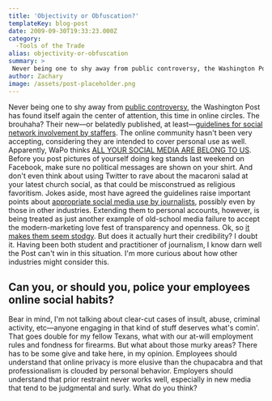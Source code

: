 ```yaml
---
title: 'Objectivity or Obfuscation?'
templateKey: blog-post
date: 2009-09-30T19:33:23.000Z
category: 
  -Tools of the Trade
alias: objectivity-or-obfuscation
summary: > 
 Never being one to shy away from public controversy, the Washington Post has found itself again the center of attention, this time in online circles. The brouhaha? Their new—or belatedly published, at least—guidelines for social network involvement by staffers. The online community hasn't been very accepting, considering they are intended to cover personal use as well.
author: Zachary
image: /assets/post-placeholder.png
---
```


Never being one to shy away from [public controversy](http://www.washingtonpost.com/wp-srv/politics/special/watergate/), the Washington Post has found itself again the center of attention, this time in online circles. The brouhaha? Their new—or belatedly published, at least—[guidelines for social network involvement by staffers](http://paidcontent.org/article/419-wapos-social-media-guidelines-paint-staff-into-virtual-corner/). The online community hasn't been very accepting, considering they are intended to cover personal use as well. Apparently, WaPo thinks [ALL YOUR SOCIAL MEDIA ARE BELONG TO US](http://en.wikipedia.org/wiki/All_your_base_are_belong_to_us). Before you post pictures of yourself doing keg stands last weekend on Facebook, make sure no political messages are shown on your shirt. And don't even think about using Twitter to rave about the macaroni salad at your latest church social, as that could be misconstrued as religious favoritism. Jokes aside, most have agreed the guidelines raise important points about [appropriate social media use by journalists](http://www.businessweek.com/the_thread/blogspotting/archives/2009/09/how_i_run_afoul.html?chan=technology_technology+index+page_top+stories), possibly even by those in other industries. Extending them to personal accounts, however, is being treated as just another example of old-school media failure to accept the modern-marketing love fest of transparency and openness. Ok, so [it makes them seem stodgy](http://stevebuttry.wordpress.com/2009/09/27/washington-post-social-media-guidelines-dont-trust-staff-members-judgment/). But does it actually hurt their credibility? I doubt it. Having been both student and practitioner of journalism, I know darn well the Post can't win in this situation. I'm more curious about how other industries might consider this.

Can you, or should you, police your employees online social habits?
-------------------------------------------------------------------

Bear in mind, I'm not talking about clear-cut cases of insult, abuse, criminal activity, etc—anyone engaging in that kind of stuff deserves what's comin'. That goes double for my fellow Texans, what with our at-will employment rules and fondness for firearms. But what about those murky areas? There has to be some give and take here, in my opinion. Employees should understand that online privacy is more elusive than the chupacabra and that professionalism is clouded by personal behavior. Employers should understand that prior restraint never works well, especially in new media that tend to be judgmental and surly. What do you think?